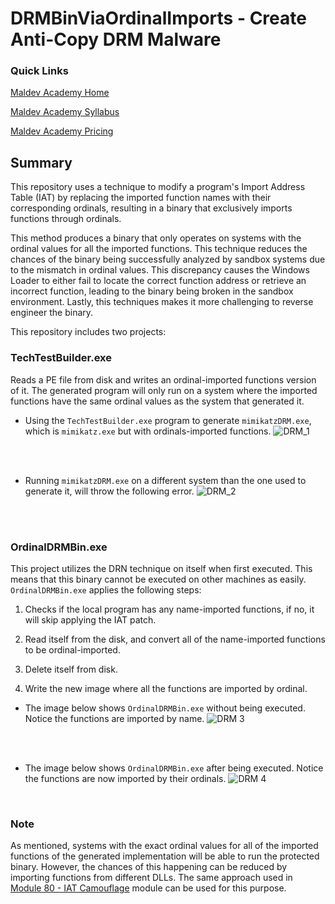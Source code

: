 # DRMBinViaOrdinalImports - Create Anti-Copy DRM Malware 

### Quick Links

[Maldev Academy Home](https://maldevacademy.com?ref=gh)
  
[Maldev Academy Syllabus](https://maldevacademy.com/syllabus?ref=gh)

[Maldev Academy Pricing](https://maldevacademy.com/pricing?ref=gh)

## Summary

This repository uses a technique to modify a program's Import Address Table (IAT) by replacing the imported function names with their corresponding ordinals, resulting in a binary that exclusively imports functions through ordinals. 

This method produces a binary that only operates on systems with the ordinal values for all the imported functions. This technique reduces the chances of the binary being successfully analyzed by sandbox systems due to the mismatch in ordinal values. This discrepancy causes the Windows Loader to either fail to locate the correct function address or retrieve an incorrect function, leading to the binary being broken in the sandbox environment. Lastly, this techniques makes it more challenging to reverse engineer the binary. 

This repository includes two projects:

### TechTestBuilder.exe

Reads a PE file from disk and writes an ordinal-imported functions version of it. The generated program will only run on a system where the imported functions have the same ordinal values as the system that generated it.

* Using the `TechTestBuilder.exe` program to generate `mimikatzDRM.exe`, which is `mimikatz.exe` but with ordinals-imported functions.
![DRM_1](https://github.com/user-attachments/assets/badca115-93bb-4519-8d63-7698f53a3a36)

</br>
</br>

* Running `mimikatzDRM.exe` on a different system than the one used to generate it, will throw the following error.
![DRM_2](https://github.com/user-attachments/assets/a813be44-7600-4b4f-a681-3f48b9796076)

</br>
</br>

### OrdinalDRMBin.exe

This project utilizes the DRN technique on itself when first executed. This means that this binary cannot be executed on other machines as easily. `OrdinalDRMBin.exe` applies the following steps:

1. Checks if the local program has any name-imported functions, if no, it will skip applying the IAT patch.

2. Read itself from the disk, and convert all of the name-imported functions to be ordinal-imported.

3. Delete itself from disk.

4. Write the new image where all the functions are imported by ordinal.

* The image below shows `OrdinalDRMBin.exe` without being executed. Notice the functions are imported by name.
![DRM 3](https://github.com/user-attachments/assets/6c94fa46-db56-48d8-a5de-1e9abbed4f57)

</br>
</br>

* The image below shows `OrdinalDRMBin.exe` after being executed. Notice the functions are now imported by their ordinals.
![DRM 4](https://github.com/user-attachments/assets/861f643c-23dc-4881-98a9-c58670a9cc87)

</br>

### Note

As mentioned, systems with the exact ordinal values for all of the imported functions of the generated implementation will be able to run the protected binary. However, the chances of this happening can be reduced by importing functions from different DLLs. The same approach used in [Module 80 - IAT Camouflage](https://maldevacademy.com/modules/80?view=blocks) module can be used for this purpose.


